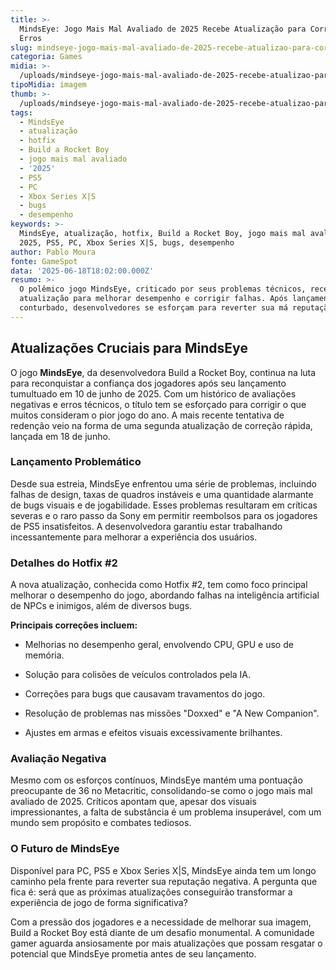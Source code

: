```yaml
---
title: >-
  MindsEye: Jogo Mais Mal Avaliado de 2025 Recebe Atualização para Corrigir
  Erros
slug: mindseye-jogo-mais-mal-avaliado-de-2025-recebe-atualizao-para-corrigir-erros
categoria: Games
midia: >-
  /uploads/mindseye-jogo-mais-mal-avaliado-de-2025-recebe-atualizao-para-corrigir-erros-thumb.jpg
tipoMidia: imagem
thumb: >-
  /uploads/mindseye-jogo-mais-mal-avaliado-de-2025-recebe-atualizao-para-corrigir-erros-thumb.jpg
tags:
  - MindsEye
  - atualização
  - hotfix
  - Build a Rocket Boy
  - jogo mais mal avaliado
  - '2025'
  - PS5
  - PC
  - Xbox Series X|S
  - bugs
  - desempenho
keywords: >-
  MindsEye, atualização, hotfix, Build a Rocket Boy, jogo mais mal avaliado,
  2025, PS5, PC, Xbox Series X|S, bugs, desempenho
author: Pablo Moura
fonte: GameSpot
data: '2025-06-18T18:02:00.000Z'
resumo: >-
  O polêmico jogo MindsEye, criticado por seus problemas técnicos, recebe nova
  atualização para melhorar desempenho e corrigir falhas. Após lançamento
  conturbado, desenvolvedores se esforçam para reverter sua má reputação.
---
```


## Atualizações Cruciais para MindsEye

O jogo **MindsEye**, da desenvolvedora Build a Rocket Boy, continua na luta para reconquistar a confiança dos jogadores após seu lançamento tumultuado em 10 de junho de 2025. Com um histórico de avaliações negativas e erros técnicos, o título tem se esforçado para corrigir o que muitos consideram o pior jogo do ano. A mais recente tentativa de redenção veio na forma de uma segunda atualização de correção rápida, lançada em 18 de junho.

### Lançamento Problemático

Desde sua estreia, MindsEye enfrentou uma série de problemas, incluindo falhas de design, taxas de quadros instáveis e uma quantidade alarmante de bugs visuais e de jogabilidade. Esses problemas resultaram em críticas severas e o raro passo da Sony em permitir reembolsos para os jogadores de PS5 insatisfeitos. A desenvolvedora garantiu estar trabalhando incessantemente para melhorar a experiência dos usuários.

### Detalhes do Hotfix #2

A nova atualização, conhecida como Hotfix #2, tem como foco principal melhorar o desempenho do jogo, abordando falhas na inteligência artificial de NPCs e inimigos, além de diversos bugs.

**Principais correções incluem:**

- Melhorias no desempenho geral, envolvendo CPU, GPU e uso de memória.

- Solução para colisões de veículos controlados pela IA.

- Correções para bugs que causavam travamentos do jogo.

- Resolução de problemas nas missões "Doxxed" e "A New Companion".

- Ajustes em armas e efeitos visuais excessivamente brilhantes.

### Avaliação Negativa

Mesmo com os esforços contínuos, MindsEye mantém uma pontuação preocupante de 36 no Metacritic, consolidando-se como o jogo mais mal avaliado de 2025. Críticos apontam que, apesar dos visuais impressionantes, a falta de substância é um problema insuperável, com um mundo sem propósito e combates tediosos.

### O Futuro de MindsEye

Disponível para PC, PS5 e Xbox Series X|S, MindsEye ainda tem um longo caminho pela frente para reverter sua reputação negativa. A pergunta que fica é: será que as próximas atualizações conseguirão transformar a experiência de jogo de forma significativa?

Com a pressão dos jogadores e a necessidade de melhorar sua imagem, Build a Rocket Boy está diante de um desafio monumental. A comunidade gamer aguarda ansiosamente por mais atualizações que possam resgatar o potencial que MindsEye prometia antes de seu lançamento.

